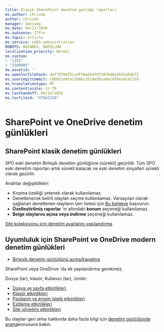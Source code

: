 ```yaml
---
title: Klasik SharePoint denetim günlüğü raporları
ms.author: chrisda
author: chrisda
manager: dansimp
ms.date: 04/21/2020
ms.audience: ITPro
ms.topic: article
ms.service: o365-administration
ROBOTS: NOINDEX, NOFOLLOW
localization_priority: Normal
ms.custom:
- "1372"
- "3100005"
ms.assetid: ''
ms.openlocfilehash: daf79f8d75ccdff8ad54f0f307648a5832a6bb71
ms.sourcegitcommit: c6692ce0fa1358ec3529e59ca0ecdfdea4cdc759
ms.translationtype: MT
ms.contentlocale: tr-TR
ms.lasthandoff: 09/14/2020
ms.locfileid: "47662228"
---
```

# <a name="sharepoint-and-onedrive-audit-logs"></a>SharePoint ve OneDrive denetim günlükleri

## <a name="sharepoint-classic-audit-logs"></a>SharePoint klasik denetim günlükleri

SPO eski denetim Birleşik denetim günlüğüne (sürekli) geçirildi. Tüm SPO eski denetim raporları artık sürekli kalacak ve eski denetim sinyalleri sürekli olarak geçirilir.

Anahtar değişiklikleri:

* Kırpma özelliği yetenek olarak kullanılamaz.
* Denetlenecek belirli olayları seçme kullanılamaz. Varsayılan olarak sağlanan denetlenen olayların tam listesi için [Bu belgeye](https://docs.microsoft.com/microsoft-365/compliance/search-the-audit-log-in-security-and-compliance) başvurun.
* **Özelleştirilmiş raporlar** 'ın altındaki **konum** seçeneği kullanılamaz.
* **Belge olaylarını açma veya indirme** seçeneği kullanılamaz.

[Site koleksiyonu için denetim ayarlarını yapılandırma](https://support.office.com/article/Configure-audit-settings-for-a-site-collection-A9920C97-38C0-44F2-8BCB-4CF1E2AE22D2)

## <a name="sharepoint-and-onedrive-modern-unified-audit-logs-from-compliance"></a>Uyumluluk için SharePoint ve OneDrive modern denetim günlükleri

* [Birleşik denetim günlüğünü açma/kapatma](https://docs.microsoft.com/microsoft-365/compliance/turn-audit-log-search-on-or-off) 

SharePoint veya OneDrive 'da ek yapılandırma gerekmez.

Dosya (lar), klasör, Kullanıcı (lar), izinler:

* [Dosya ve sayfa etkinlikleri](https://docs.microsoft.com/microsoft-365/compliance/search-the-audit-log-in-security-and-compliance)
* [Klasör etkinlikleri](https://docs.microsoft.com/microsoft-365/compliance/search-the-audit-log-in-security-and-compliance#folder-activities)
* [Paylaşım ve erişim isteği etkinlikleri](https://docs.microsoft.com/microsoft-365/compliance/search-the-audit-log-in-security-and-compliance#sharing-and-access-request-activities)
* [Eşitleme etkinlikleri](https://docs.microsoft.com/microsoft-365/compliance/search-the-audit-log-in-security-and-compliance#synchronization-activities)
* [Site yönetimi etkinlikleri](https://docs.microsoft.com/microsoft-365/compliance/search-the-audit-log-in-security-and-compliance#site-administration-activities)

Bu olayları geri alma hakkında daha fazla bilgi için [denetim günlüğünde arama](https://docs.microsoft.com/microsoft-365/compliance/search-the-audit-log-in-security-and-compliance#search-the-audit-log)konusuna bakın.
